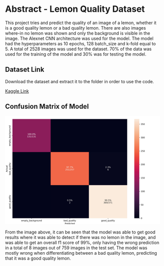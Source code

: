 # Abstract - Lemon Quality Dataset
This project tries and predict the quality of an image of a lemon, whether it is a good quality lemon or a bad quality lemon. There are also images where-in no lemon was shown and only the background is visible in the image. The Alexnet CNN architecture was used for the model. The model had the hyperparameters as 10 epochs, 128 batch_size and k-fold equal to 5. A total of 2528 images was used for the dataset. 70% of the data was used for the training of the model and 30% was for testing the model. 

## Dataset Link
Download the dataset and extract it to the folder in order to use the code.

[Kaggle Link](https://www.kaggle.com/datasets/yusufemir/lemon-quality-dataset)

## Confusion Matrix of Model

![Confusion_Matrix_Lemon](https://github.com/aronnicksnts/kaggle-projects/blob/main/Lemon%20Quality%20Dataset/Confusion_Matrix_HeatMap.jpg)

From the image above, it can be seen that the model was able to get good results where it was able to detect if there was no lemon in the image, and was able to get an overall f1 score of 99%, only having the wrong prediction in a total of 8 images out of 759 images in the test set. The model was mostly wrong when differentiating between a bad quality lemon, predicting that it was a good quality lemon.
